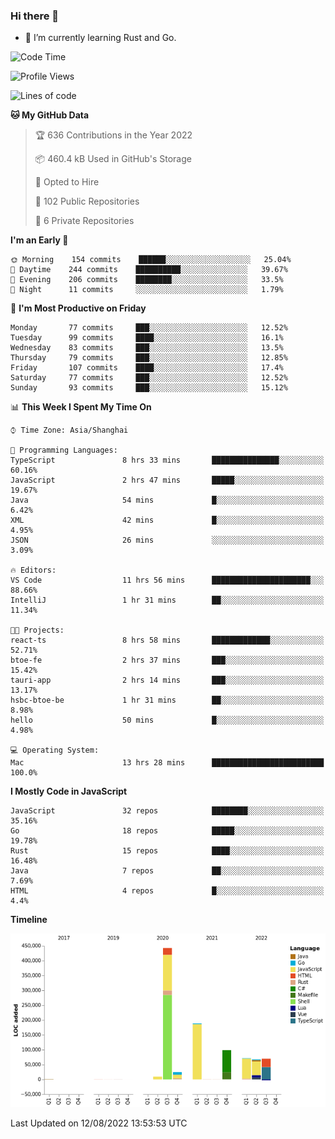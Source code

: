 ### Hi there 👋

- 🌱 I’m currently learning Rust and Go.

<!--START_SECTION:waka-->
![Code Time](http://img.shields.io/badge/Code%20Time-656%20hrs%2052%20mins-blue)

![Profile Views](http://img.shields.io/badge/Profile%20Views-0-blue)

![Lines of code](https://img.shields.io/badge/From%20Hello%20World%20I%27ve%20Written-973%20Thousand%20lines%20of%20code-blue)

**🐱 My GitHub Data** 

> 🏆 636 Contributions in the Year 2022
 > 
> 📦 460.4 kB Used in GitHub's Storage 
 > 
> 💼 Opted to Hire
 > 
> 📜 102 Public Repositories 
 > 
> 🔑 6 Private Repositories  
 > 
**I'm an Early 🐤** 

```text
🌞 Morning    154 commits    ██████░░░░░░░░░░░░░░░░░░░   25.04% 
🌆 Daytime    244 commits    ██████████░░░░░░░░░░░░░░░   39.67% 
🌃 Evening    206 commits    ████████░░░░░░░░░░░░░░░░░   33.5% 
🌙 Night      11 commits     ░░░░░░░░░░░░░░░░░░░░░░░░░   1.79%

```
📅 **I'm Most Productive on Friday** 

```text
Monday       77 commits     ███░░░░░░░░░░░░░░░░░░░░░░   12.52% 
Tuesday      99 commits     ████░░░░░░░░░░░░░░░░░░░░░   16.1% 
Wednesday    83 commits     ███░░░░░░░░░░░░░░░░░░░░░░   13.5% 
Thursday     79 commits     ███░░░░░░░░░░░░░░░░░░░░░░   12.85% 
Friday       107 commits    ████░░░░░░░░░░░░░░░░░░░░░   17.4% 
Saturday     77 commits     ███░░░░░░░░░░░░░░░░░░░░░░   12.52% 
Sunday       93 commits     ███░░░░░░░░░░░░░░░░░░░░░░   15.12%

```


📊 **This Week I Spent My Time On** 

```text
⌚︎ Time Zone: Asia/Shanghai

💬 Programming Languages: 
TypeScript               8 hrs 33 mins       ███████████████░░░░░░░░░░   60.16% 
JavaScript               2 hrs 47 mins       █████░░░░░░░░░░░░░░░░░░░░   19.67% 
Java                     54 mins             █░░░░░░░░░░░░░░░░░░░░░░░░   6.42% 
XML                      42 mins             █░░░░░░░░░░░░░░░░░░░░░░░░   4.95% 
JSON                     26 mins             ░░░░░░░░░░░░░░░░░░░░░░░░░   3.09%

🔥 Editors: 
VS Code                  11 hrs 56 mins      ██████████████████████░░░   88.66% 
IntelliJ                 1 hr 31 mins        ██░░░░░░░░░░░░░░░░░░░░░░░   11.34%

🐱‍💻 Projects: 
react-ts                 8 hrs 58 mins       █████████████░░░░░░░░░░░░   52.71% 
btoe-fe                  2 hrs 37 mins       ███░░░░░░░░░░░░░░░░░░░░░░   15.42% 
tauri-app                2 hrs 14 mins       ███░░░░░░░░░░░░░░░░░░░░░░   13.17% 
hsbc-btoe-be             1 hr 31 mins        ██░░░░░░░░░░░░░░░░░░░░░░░   8.98% 
hello                    50 mins             █░░░░░░░░░░░░░░░░░░░░░░░░   4.98%

💻 Operating System: 
Mac                      13 hrs 28 mins      █████████████████████████   100.0%

```

**I Mostly Code in JavaScript** 

```text
JavaScript               32 repos            ████████░░░░░░░░░░░░░░░░░   35.16% 
Go                       18 repos            █████░░░░░░░░░░░░░░░░░░░░   19.78% 
Rust                     15 repos            ████░░░░░░░░░░░░░░░░░░░░░   16.48% 
Java                     7 repos             ██░░░░░░░░░░░░░░░░░░░░░░░   7.69% 
HTML                     4 repos             █░░░░░░░░░░░░░░░░░░░░░░░░   4.4%

```


**Timeline**

![Chart not found](https://raw.githubusercontent.com/elton/elton/main/charts/bar_graph.png) 


 Last Updated on 12/08/2022 13:53:53 UTC
<!--END_SECTION:waka-->

<!--
**elton/elton** is a ✨ _special_ ✨ repository because its `README.md` (this file) appears on your GitHub profile.

Here are some ideas to get you started:

- 🔭 I’m currently working on ...
- 🌱 I’m currently learning ...
- 👯 I’m looking to collaborate on ...
- 🤔 I’m looking for help with ...
- 💬 Ask me about ...
- 📫 How to reach me: ...
- 😄 Pronouns: ...
- ⚡ Fun fact: ...
-->
